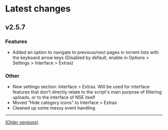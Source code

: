 # Latest changes
## v2.5.7
### Features
- Added an option to navigate to previous/next pages in torrent lists with the keyboard arrow keys (Disabled by default, enable in Options > Settings > Interface > Extras)

### Other
- New settings section: Interface > Extras. Will be used for interface features that don't directly relate to the script's main purpose of filtering uploads, or to the interface of NSE itself
- Moved "Hide category icons" to Interface > Extras
- Cleaned up some messy event handling
---
[(Older versions)](https://www.github.com/ceoedoe/noshitempornium/CHANGELOG_OLD.md)
